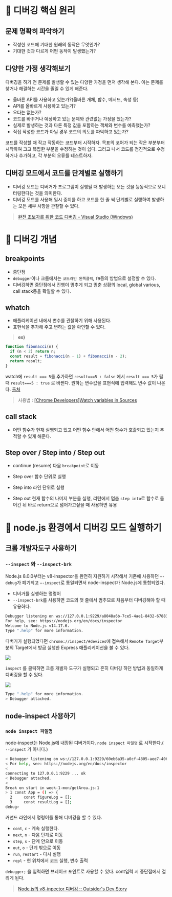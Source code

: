 # 👾 디버깅 핵심 원리

## 문제 명확히 파악하기

- 작성한 코드에 기대한 원래의 동작은 무엇인가?
- 기대한 것과 다르게 어떤 동작이 발생했는가?

## 다양한 가정 생각해보기

디버깅을 하기 전 문제를 발생할 수 있는 다양한 가정을 먼저 생각해 본다. 이는 문제를 찾거나 해결하는 시간을 줄일 수 있게 해준다.
> 
- 올바른 API를 사용하고 있는가?(올바른 개체, 함수, 메서드, 속성 등)
- API를 올바르게 사용하고 있는가?
- 오타는 없는가?
- 코드를 바꾸거나 예상하고 있는 문제와 관련없는 가정을 했는가?
- 실제로 발생하는 것과 다른 특정 값을 포함하는 객체와 변수를 예측했는가?
- 직접 작성한 코드가 아닐 경우 코드의 의도를 파악하고 있는가?

코드를 작성할 때 작고 작동하는 코드부터 시작하자. 목표의 코어가 되는 작은 부분부터 시작하여 크고 복잡한 부분을 수정하는 것이 쉽다. 그러고 나서 코드를 점진적으로 수정하거나 추가하고, 각 부분의 오류를 테스트하자.

## 디버깅 모드에서 코드를 단계별로 실행하기

- 디버깅 모드는 디버거가 프로그램이 실행될 때 발생하는 모든 것을 능동적으로 모니터링한다는 것을 의미한다.
- 디버깅 모드를 사용해 일시 중지를 하고 코드를 한 줄 씩 단계별로 실행하여 발생하는 모든 세부 사항을 관찰할 수 있다.

> [완전 초보자를 위한 코드 디버깅 - Visual Studio (Windows)](https://docs.microsoft.com/ko-kr/visualstudio/debugger/debugging-absolute-beginners?view=vs-2019&tabs=csharp)

# 📌 디버깅 개념
## breakpoints
- 중단점
- `debugger`이나 크롬에서는 `코드라인 왼쪽클릭`, `f9`등의 방법으로 설정할 수 있다.
- 디버깅하면 중단점에서 진행이 멈추게 되고 멈춘 상황의 local, global various, call stack등을 확일할 수 있다.

## whatch
- 애플리케이션 내에서 변수를 관찰하기 위해 사용된다.
- 표현식을 추가해 주고 변하는 값을 확인할 수 있다.

> **ex)**
```javascript
function fibonacci(n) {
  if (n < 2) return n;
  const result = fibonacci(n - 1) + fibonacci(n - 2);
  return result;
}
```
watch에 `result === 5`를 추가하면 `result===5 : false` 에서 `result === 5`가 될 때 `result===5 : true` 로 바뀐다. 원하는 변수값을 표현식에 입력해도 변수 값이 나온다. [출처](https://velog.io/@proshy/VScode-%EB%94%94%EB%B2%84%EA%B9%85-breakpoints-watch-step)

> 사용법 : [[Chrome Developers]Watch variables in Sources](https://developer.chrome.com/docs/devtools/javascript/watch-variables/)

## call stack
- 어떤 함수가 현재 실행되고 있고 어떤 함수 안에서 어떤 함수가 호출되고 있는지 추적할 수 있게 해준다.

## Step over / Step into / Step out
- continue (resume)
다음 `breakpoint`로 이동

- Step over
함수 단위로 실행

- Step into
라인 단위로 실행

- Step out
현재 함수의 나머지 부분을 실행, 리턴에서 멈춤
`step into`로 함수로 들어간 뒤 바로 return으로 넘어가고싶을 때 사용하면 유용

# 📒 node.js 환경에서 디버깅 모드 실행하기

## 크롬 개발자도구 사용하기

### `--inspect` 와 `--inspect-brk`

Node.js 8.0.0부터는 v8-inspector을 완전히 지원하기 시작해서 기존에 사용하던 `—-debug`가 폐기되고 `—-inspect`로 통일되면서 node-inspect가 Node.js에 통합되었다.

- 디버거를 실행하는 명령어
- `--inspect-brk`를 사용하면 코드의 첫 줄에서 멈추므로 처음부터 디버깅해야 할 때 유용하다.

```bash
Debugger listening on ws://127.0.0.1:9229/a8048a6b-7ce5-4ae1-8432-67883b3c5225
For help, see: https://nodejs.org/en/docs/inspector
Welcome to Node.js v14.17.6.
Type ".help" for more information.
```

디버거가 실행되었다면 `chrome://inspect/#devices`에 접속해서 `Remote Target`부분의 Target에서 방금 실행한 Express 애플리케이션을 볼 수 있다.

![](https://images.velog.io/images/moon-yerim/post/f73ff113-c25f-44b2-93d4-10c1b817ddbd/%E1%84%89%E1%85%B3%E1%84%8F%E1%85%B3%E1%84%85%E1%85%B5%E1%86%AB%E1%84%89%E1%85%A3%E1%86%BA%202021-11-02%20%E1%84%8B%E1%85%A9%E1%84%92%E1%85%AE%206.32.24.png)

`inspect` 를 클릭하면 크롬 개발자 도구가 실행되고 흔히 디버깅 하던 방법과 동일하게 디버깅을 할 수 있다.

![](https://images.velog.io/images/moon-yerim/post/ff18d009-e163-4730-86d0-a8947aa5bd8d/%E1%84%89%E1%85%B3%E1%84%8F%E1%85%B3%E1%84%85%E1%85%B5%E1%86%AB%E1%84%89%E1%85%A3%E1%86%BA%202021-11-02%20%E1%84%8B%E1%85%A9%E1%84%92%E1%85%AE%206.47.51.png)

```bash
Type ".help" for more information.
> Debugger attached.
```

## node-inspect 사용하기

### `node inspect 파일명`

node-inspect는 Node.js에 내장된 디버거이다. `node inspect 파일명` 로 시작한다.( `--inspect` 가 아니다.)

```bash
< Debugger listening on ws://127.0.0.1:9229/60eb6a35-a0cf-4805-aee7-406295daf995
< For help, see: https://nodejs.org/en/docs/inspector
< 
connecting to 127.0.0.1:9229 ... ok
< Debugger attached.
< 
Break on start in week-1-mon/getArea.js:1
> 1 const App = () => {
  2     const figureLog = [];
  3     const resultLog = [];
debug>
```

커맨드 라인에서 명령어를 통해 디버깅을 할 수 있다.

- `cont`, `c` - 계속 실행한다.
- `next`, `n` - 다음 단계로 이동
- `step`, `s` - 단계 안으로 이동
- `out`, `o` - 단계 밖으로 이동
- `run`, `restart` - 다시 실행
- `repl` - 현 위치에서 코드 실행, 변수 출력

`debugger;` 을 입력하면 브레이크 포인트로 사용할 수 있다. cont입력 시 중단점에서 걸리게 된다.

> [Node.js의 v8-inpector 디버깅 :: Outsider's Dev Story](https://blog.outsider.ne.kr/1307)